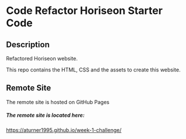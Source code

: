 # Code Refactor Horiseon Starter Code

## Description

Refactored Horiseon website.

This repo contains the HTML, CSS and the assets to create this website.

## Remote Site

The remote site is hosted on GitHub Pages

##### The remote site is located here:
https://aturner1995.github.io/week-1-challenge/

